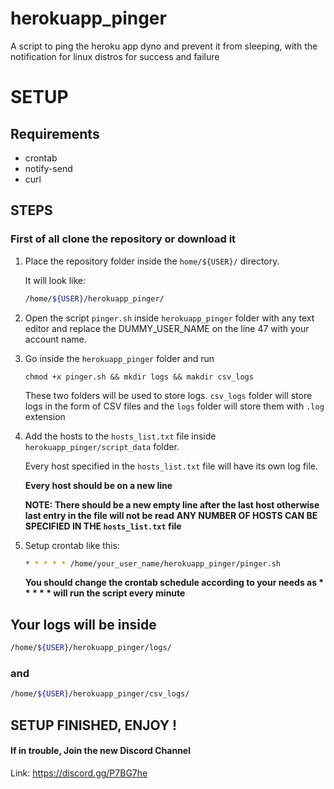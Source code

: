# herokuapp_pinger
A script to ping the heroku app dyno and prevent it  from sleeping, with the notification for linux distros for success and failure



# SETUP

## Requirements

* crontab
* notify-send
* curl

## STEPS

### First of all clone the repository or download it


1. Place the repository folder inside the `home/${USER}/` directory.

	It will look like:
	```bash
	/home/${USER}/herokuapp_pinger/
	```
	
2. Open the script `pinger.sh` inside `herokuapp_pinger` folder with any text editor and replace the DUMMY_USER_NAME on the line 47 with your account name.

2. Go inside the `herokuapp_pinger`	 folder and run

	```
	chmod +x pinger.sh && mkdir logs && makdir csv_logs
	```
	These two folders will be used to store logs.
	`csv_logs` folder will store logs in the form of CSV files and the `logs` folder will store them with `.log` extension
	
	
3. Add the hosts to the `hosts_list.txt` file inside `herokuapp_pinger/script_data` folder.
    
    Every host specified in the `hosts_list.txt` file will have its own log file.
    
    **Every host should be on a new line**
    
    **NOTE: There should be a new empty line after the last host otherwise last entry in the file will not be read**
    **ANY NUMBER OF HOSTS CAN BE SPECIFIED IN THE `hosts_list.txt` file**

4. Setup crontab like this: 
   ```bash
   * * * * * /home/your_user_name/herokuapp_pinger/pinger.sh
   ```
   **You should change the crontab schedule according to your needs as \* \* \* \* \* will run the script every minute**
   
## Your logs will be inside 
```bash
/home/${USER}/herokuapp_pinger/logs/
```
### and
```bash
/home/${USER}/herokuapp_pinger/csv_logs/
```

## SETUP FINISHED, ENJOY !

#### If in trouble, Join the new Discord Channel

Link: https://discord.gg/P7BG7he
